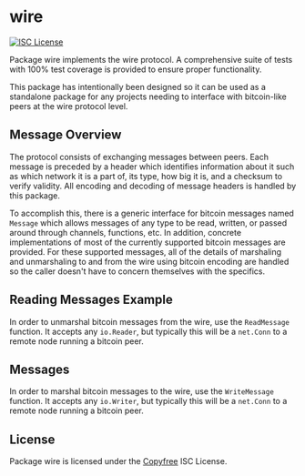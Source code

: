 # wire

[![ISC License](http://img.shields.io/badge/license-ISC-blue.svg)](http://Copyfree.org)

Package wire implements the wire protocol. A comprehensive suite of tests
with 100% test coverage is provided to ensure proper functionality.

This package has intentionally been designed so it can be used as a standalone
package for any projects needing to interface with bitcoin-like peers at the
wire protocol level.

## Message Overview

The protocol consists of exchanging messages between peers. Each message is
preceded by a header which identifies information about it such as which
network it is a part of, its type, how big it is, and a checksum to verify
validity. All encoding and decoding of message headers is handled by this
package.

To accomplish this, there is a generic interface for bitcoin messages named
`Message` which allows messages of any type to be read, written, or passed
around through channels, functions, etc. In addition, concrete implementations
of most of the currently supported bitcoin messages are provided. For these
supported messages, all of the details of marshaling and unmarshaling to and
from the wire using bitcoin encoding are handled so the caller doesn't have to
concern themselves with the specifics.

## Reading Messages Example

In order to unmarshal bitcoin messages from the wire, use the `ReadMessage`
function. It accepts any `io.Reader`, but typically this will be a `net.Conn`
to a remote node running a bitcoin peer.  

## Messages

In order to marshal bitcoin messages to the wire, use the `WriteMessage`
function. It accepts any `io.Writer`, but typically this will be a `net.Conn`
to a remote node running a bitcoin peer.

## License

Package wire is licensed under the [Copyfree](http://Copyfree.org) ISC
License.
